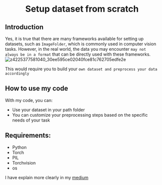 <p align="center">
 <h1 align="center">Setup dataset from scratch </h1>
</p>

## Introduction
Yes, it is true that there are many frameworks available for setting up datasets, such as `ImageFolder`, which is commonly used in computer vision tasks. However, in the real world, the data you may encounter `may not always be in a format` that can be directly used with these frameworks.
![z4225377581040_30ee595ce02040fce81c762705edfe2e](https://user-images.githubusercontent.com/122800932/229079504-bade2767-3acb-40c9-9e11-d44a117188af.jpg)


This would require you to build your `own dataset and preprocess your data accordingly` 


## How to use my code
With my code, you can:
* Use your dataset in your path folder
* You can customize your preprocessing steps based on the specific needs of your task

## Requirements:
* Python
* Torch
* PIL
* Torchvision
* os

I have explain more clearly in my [medium](https://medium.com/@giahuy04/imagefolder-is-enough-to-set-up-your-data-3d9689498bca)

